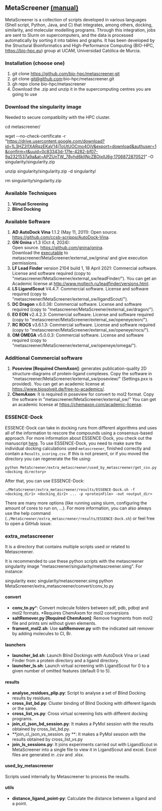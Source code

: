 ## MetaScreener [(manual)](https://github.com/bio-hpc/metascreener/wiki)
MetaScreener is a collection of scripts developed in various languages (Shell script, Python, Java, and C) that integrates, among others, docking, similarity, and molecular modelling programs. Through this integration, jobs are sent to Slurm on supercomputers, and the data is processed automatically by sorting it into tables and graphs. It has been developed by the Structural Bioinformatics and High-Performance Computing (BIO-HPC, https://bio-hpc.eu) group at UCAM, Universidad Católica de Murcia.

### Installation (choose one)
1. git clone https://github.com/bio-hpc/metascreener.git
2. git clone git@github.com:bio-hpc/metascreener.git
3. gh repo clone bio-hpc/metascreener
4. Download the .zip and unzip it in the supercomputing centres you are going to use 

### Download the singularity image 
Needed to secure compatibility with the HPC cluster.

cd metascreener/

wget --no-check-certificate -r "https://drive.usercontent.google.com/download?id=1L3HZ2l1XARqzEKaV14jToUtUOCmo4OjV&export=download&authuser=1&confirm=t&uuid=0c83343d-17fe-4282-bf07-9a2321537a9a&at=APZUnTW_78yhd6klINcZBOjxIU6g:1706872870521" -O singularity/singularity.zip

unzip singularity/singularity.zip -d singularity/

rm singularity/singularity.zip

### Available Techniques
1. **Virtual Screening**
2. **Blind Docking**

### Available Software
1. **AD AutoDock Vina** 1.1.2 (May 11, 2011):
   Open source. https://github.com/ccsb-scripps/AutoDock-Vina.
2. **GN Gnina** v1.3 (Oct 4, 2024):  
   Open source. https://github.com/gnina/gnina.  
   Download the [executable](https://github.com/gnina/gnina/releases/tag/v1.3) to metascreener/MetaScreener/external_sw/gnina/ and give execution permissions.                               
4. **LF Lead Finder** version 2104 build 1, 18 April 2021: 
   Commercial software. License and software required (copy to "metascreener/MetaScreener/external_sw/leadFinder/").
   You can get an Academic license at http://www.moltech.ru/leadfinder/versions.html.
5. **LS LigandScout** V4.4.7:
   Commercial software. License and software required (copy to "metascreener/MetaScreener/external_sw/ligandScout/").    
6. **DC Dragon** v.6.0.38:
   Commercial software. License and software required (copy to "metascreener/MetaScreener/external_sw/dragon/").
7. **EO EON** v2.4.2.3:
   Commercial software. License and software required (copy to "metascreener/MetaScreener/external_sw/openeye/eon/").
8. **RC ROCS** v3.6.1.3:
   Commercial software. License and software required (copy to "metascreener/MetaScreener/external_sw/openeye/rocs/").
9. **OM OMEGA** v5.0.0.3:
   Commercial software. License and software required (copy to "metascreener/MetaScreener/external_sw/openeye/omega/"). 
   
### Additional Commercial software
1. **Poseview [Required ChemAxon]**:  generates publication-quality 2D structure-diagrams of protein-ligand complexes.
   Copy the software in "metascreener/MetaScreener/external_sw/poseview/" (Settings.pxx is provided).
   You can get an academic license at https://www.biosolveit.de/free-to-academics/.
2. **ChemAxon**: It is required in poseview for convert to mol2 format.
   Copy the software in "metascreener/MetaScreener/external_sw/"
   You can get an academic license at https://chemaxon.com/academic-license.
### ESSENCE-Dock
ESSENCE-Dock can take in docking runs from different algorithms and uses all of the information to rescore the compounds using a consensus-based approach.
For more information about ESSENCE-Dock, you check out the manuscript [here](https://pubs.acs.org/doi/10.1021/acs.jcim.3c01982).
To use ESSENCE-Dock, you need to make sure the individual docking calculations used `metascreener`, finished correctly and contain a `Results_scoring.csv`. If this is not present, or if you moved the directory you can regenerate the file using:  
 ```
python MetaScreener/extra_metascreener/used_by_metascreener/get_csv.py <docking directory>
 ```
After that, you can use ESSENCE-Dock:
 ```
./MetaScreener/extra_metascreener/results/ESSENCE-Dock.sh -f <docking_dir1> <docking_dir2> ... -p <proteinFile> -out <output_dir>
 ```
There are many more options (like running using slurm, configuring the amount of cores to run on, ...). For more information, you can also always use the help command (`./MetaScreener/extra_metascreener/results/ESSENCE-Dock.sh`) or feel free to open a GitHub issue.   
### extra_metascreener
It is a directory that contains multiple scripts used or related to Metascreener. 

It is recommended to use these python scripts with the metascreener singularity image "metascreener/singularity/metascreener.simg". 
For instance:

singularity exec singularity/metascreener.simg python MetaScreener/extra_metascreener/convert/conv_to.py

#### convert
- **conv_to.py***: Convert molecule folders between sdf, pdb, pdbqt and mol2 formats. *Requires ChemAxom for mol2 conversions 
- **saltRemover.py [Required ChemAxon]**: Remove fragments from mol2 file and prints smi without given elements.
- **frament_mol2.sh**: Use **saltRemover.py** with the indicated salt remover by adding molecules to Cl, Br.
#### launchers
- **launcher_bd.sh**: Launch Blind Dockings with AutoDock Vina or Lead Finder from a protein directory and a ligand directory. 
- **launcher_ls.sh**: Launch virtual screening with LigandScout for 0 to a given number of omitted features (default 0 to 5).
#### results
- **analyse_residues_plip.py**: Script to analyse a set of Blind Docking results by residues.
- **cross_list_bd.py**: Cluster binding of Blind Docking with different ligands or the same.
- **cross_list_vs.py**: Cross virtual screening lists with different docking programs.
- **join_cl_json_bd_session.py**: It makes a PyMol session with the results obtained by cross_list_bd.py.
- **join_cl_json_vs_session. py **: It makes a PyMol session with the results obtained by cross_list_vs.py
- **join_ls_sessions.py**: It joins experiments carried out with LigandScout in MetaScreener into a single file to view it in LigandScout and excel.
 Excel files are generated in .csv and .xlsx.
#### used_by_metascreener
Scripts used internally by Metascreener to process the results. 
#### utils
- **distance_ligand_point-py**: Calculate the distance between a ligand and a point.
